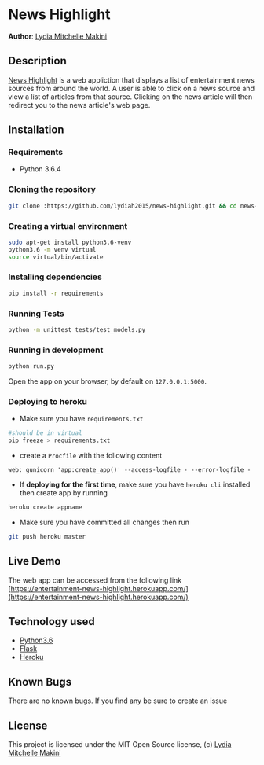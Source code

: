 News Highlight
==============

**Author**: [Lydia Mitchelle Makini](https://github.com/lydiah2015)
## Description
[News Highlight](:https://github.com/lydiah2015/news-highlight.git) is a web appliction that displays a list of entertainment news sources from around the world. A user is able to click on a news source and view a list of articles from that source. Clicking on the news article will then redirect you to the news article's web page.

## Installation

### Requirements
* Python 3.6.4

### Cloning the repository
```bash
git clone :https://github.com/lydiah2015/news-highlight.git && cd news-highlight
```

### Creating a virtual environment
```bash
sudo apt-get install python3.6-venv
python3.6 -m venv virtual
source virtual/bin/activate
```

### Installing dependencies
```bash
pip install -r requirements
```

### Running Tests
```bash
python -m unittest tests/test_models.py
```

### Running in development
```bash
python run.py
```
Open the app on your browser, by default on `127.0.0.1:5000`.

### Deploying to heroku
- Make sure you have  `requirements.txt`
```bash
#should be in virtual
pip freeze > requirements.txt
```
- create a `Procfile` with the following content
```Procfile
web: gunicorn 'app:create_app()' --access-logfile - --error-logfile -
```
- If **deploying for the first time**, make sure you have `heroku cli` installed then create app by running
```bash
heroku create appname
```
- Make sure you have committed all changes then run
```bash
git push heroku master
```

## Live Demo

The web app can be accessed from the following link
[https://entertainment-news-highlight.herokuapp.com/](https://entertainment-news-highlight.herokuapp.com/)

## Technology used

* [Python3.6](https://www.python.org/)
* [Flask](http://flask.pocoo.org/)
* [Heroku](https://heroku.com)

## Known Bugs 

There are no known bugs. If you find any be sure to create an issue 


## License ##
This project is licensed under the MIT Open Source license, (c) [ Lydia Mitchelle Makini](https://github.com/lydiah2015)